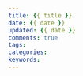 ```yaml
---
title: {{ title }}
date: {{ date }}
updated: {{ date }}
comments: true
tags:
categories:
keywords:
---
```

